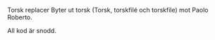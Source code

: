 Torsk replacer
Byter ut torsk (Torsk, torskfilé och torskfile) mot Paolo Roberto.

All kod är snodd.
